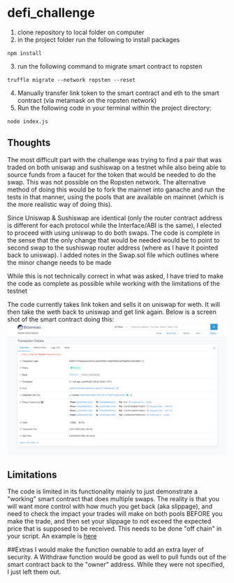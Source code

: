 # defi_challenge
1. clone repository to local folder on computer
2. in the project folder run the following to install packages 
```
npm install
```
3. run the following command to migrate smart contract to ropsten
```
truffle migrate --network ropsten --reset
```
4. Manually transfer link token to the smart contract and eth to the smart contract (via metamask on the ropsten network)
5. Run the following code in your terminal within the project directory:
```
node index.js
```

## Thoughts
The most difficult part with the challenge was trying to find a pair that was traded on both uniswap and sushiswap on a testnet while also being able to source funds from a faucet for the token that would be needed to do the swap. This was not possible on the Ropsten network.  The alternative method of doing this would be to fork the mainnet into ganache and run the tests in that manner, using the pools that are available on mainnet (which is the more realistic way of doing this). 

Since Uniswap & Sushiswap are identical  (only the router contract address is different for each protocol while the Interface/ABI is the same), I elected to proceed with using uniswap to do both swaps.  The code is complete in the sense that the only change that would be needed would be to point to second swap to the sushiswap router address (where as I have it pointed back to uniswap). I added notes in the Swap.sol file which outlines where the minor change needs to be made  

While this is not technically correct in what was asked, I have tried to make the code as complete as possible while working with the limitations of the testnet

The code currently takes link token and sells it on uniswap for weth.  It will then take the weth back to uniswap and get link again.  Below is a screen shot of the smart contract doing this:
![](swap.png)

## Limitations
The code is limited in its functionality mainly to just demonstrate a "working" smart contract that does multiple swaps.  The reality is that you will want more control with how much you get back (aka slippage), and need to check the impact your trades will make on both pools BEFORE you make the trade, and then set your slippage to not exceed the expected price that is supposed to be received. This needs to be done "off chain" in your script.  An example is [here](https://github.com/Guceri/UniswapV2/blob/master/ropsten.js#L155)

##Extras
I would make the function ownable to add an extra layer of security.  A Withdraw function would be good as well to pull funds out of the smart contract back to the "owner" address. While they were not specified, I just left them out. 

